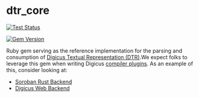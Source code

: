 # dtr_core

[![Test Status](https://github.com/spaced-out-thoughts-dev-foundation/dtr_core/actions/workflows/ruby.yml/badge.svg?branch=main)](https://github.com/spaced-out-thoughts-dev-foundation/dtr_core/actions/workflows/ruby.yml)

[![Gem Version](https://badge.fury.io/rb/dtr_core.svg)](https://badge.fury.io/rb/dtr_core)

Ruby gem serving as the reference implementation for the parsing and consumption of [Digicus Textual Representation (DTR)](https://spaced-out-thoughts-dev-foundation.github.io/digicus/#digicus-textual-representation).We expect folks to leverage this gem when writing Digicus [compiler plugins](https://spaced-out-thoughts-dev-foundation.github.io/digicus/#a-compiler-plugin-framework). As an example of this, consider looking at:

* [Soroban Rust Backend](https://github.com/spaced-out-thoughts-dev-foundation/soroban_rust_backend)
* [Digicus Web Backend](https://github.com/spaced-out-thoughts-dev-foundation/digicus_web_backend)
